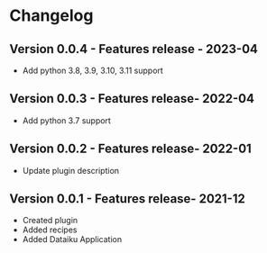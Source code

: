 # Changelog

## Version 0.0.4 - Features release - 2023-04
- Add python 3.8, 3.9, 3.10, 3.11 support


## Version 0.0.3 - Features release- 2022-04
- Add python 3.7 support


## Version 0.0.2 - Features release- 2022-01
- Update plugin description


## Version 0.0.1 - Features release- 2021-12
- Created plugin
- Added recipes
- Added Dataiku Application
